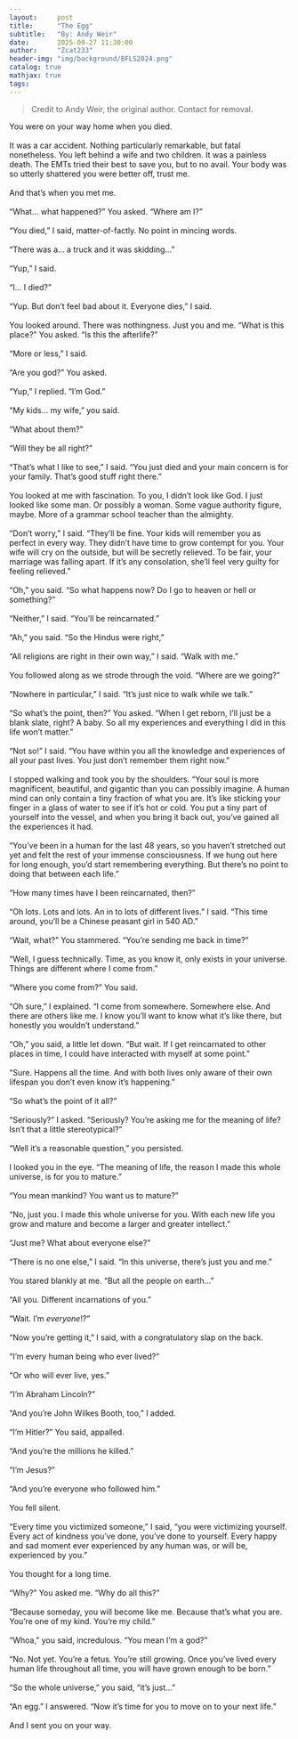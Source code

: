 ```yaml
---
layout:     post
title:      "The Egg"
subtitle:   "By: Andy Weir"
date:       2025-09-27 11:30:00
author:     "Zcat233"
header-img: "img/background/BFLS2024.png"
catalog: true
mathjax: true
tags:
---
```


>Credit to Andy Weir, the original author. Contact for removal.

You were on your way home when you died.<br><br>
It was a car accident. Nothing particularly remarkable, but fatal nonetheless. You left behind a wife and two children. It was a painless death. The EMTs tried their best to save you, but to no avail. Your body was so utterly shattered you were better off, trust me.<br><br>
And that’s when you met me.<br><br>
“What… what happened?” You asked. “Where am I?”<br><br>
“You died,” I said, matter-of-factly. No point in mincing words.<br><br>
“There was a… a truck and it was skidding…”<br><br>
“Yup,” I said.<br><br>
“I… I died?”<br><br>
“Yup. But don’t feel bad about it. Everyone dies,” I said.<br><br>
You looked around. There was nothingness. Just you and me. “What is this place?” You asked. “Is this the afterlife?”<br><br>
“More or less,” I said.<br><br>
“Are you god?” You asked.<br><br>
“Yup,” I replied. “I’m God.”<br><br>
“My kids… my wife,” you said.<br><br>
“What about them?”<br><br>
“Will they be all right?”<br><br>
“That’s what I like to see,” I said. “You just died and your main concern is for your family. That’s good stuff right there.”<br><br>
You looked at me with fascination. To you, I didn’t look like God. I just looked like some man. Or possibly a woman. Some vague authority figure, maybe. More of a grammar school teacher than the almighty.<br><br>
“Don’t worry,” I said. “They’ll be fine. Your kids will remember you as perfect in every way. They didn’t have time to grow contempt for you. Your wife will cry on the outside, but will be secretly relieved. To be fair, your marriage was falling apart. If it’s any consolation, she’ll feel very guilty for feeling relieved.”<br><br>
“Oh,” you said. “So what happens now? Do I go to heaven or hell or something?”<br><br>
“Neither,” I said. “You’ll be reincarnated.”<br><br>
“Ah,” you said. “So the Hindus were right,”<br><br>
“All religions are right in their own way,” I said. “Walk with me.”<br><br>
You followed along as we strode through the void. “Where are we going?”<br><br>
“Nowhere in particular,” I said. “It’s just nice to walk while we talk.”<br><br>
“So what’s the point, then?” You asked. “When I get reborn, I’ll just be a blank slate, right? A baby. So all my experiences and everything I did in this life won’t matter.”<br><br>
“Not so!” I said. “You have within you all the knowledge and experiences of all your past lives. You just don’t remember them right now.”<br><br>
I stopped walking and took you by the shoulders. “Your soul is more magnificent, beautiful, and gigantic than you can possibly imagine. A human mind can only contain a tiny fraction of what you are. It’s like sticking your finger in a glass of water to see if it’s hot or cold. You put a tiny part of yourself into the vessel, and when you bring it back out, you’ve gained all the experiences it had.<br><br>
“You’ve been in a human for the last 48 years, so you haven’t stretched out yet and felt the rest of your immense consciousness. If we hung out here for long enough, you’d start remembering everything. But there’s no point to doing that between each life.”<br><br>
“How many times have I been reincarnated, then?”<br><br>
“Oh lots. Lots and lots. An in to lots of different lives.” I said. “This time around, you’ll be a Chinese peasant girl in 540 AD.”<br><br>
“Wait, what?” You stammered. “You’re sending me back in time?”<br><br>
“Well, I guess technically. Time, as you know it, only exists in your universe. Things are different where I come from.”<br><br>
“Where you come from?” You said.<br><br>
“Oh sure,” I explained. “I come from somewhere. Somewhere else. And there are others like me. I know you’ll want to know what it’s like there, but honestly you wouldn’t understand.”<br><br>
“Oh,” you said, a little let down. “But wait. If I get reincarnated to other places in time, I could have interacted with myself at some point.”<br><br>
“Sure. Happens all the time. And with both lives only aware of their own lifespan you don’t even know it’s happening.”<br><br>
“So what’s the point of it all?”<br><br>
“Seriously?” I asked. “Seriously? You’re asking me for the meaning of life? Isn’t that a little stereotypical?”<br><br>
“Well it’s a reasonable question,” you persisted.<br><br>
I looked you in the eye. “The meaning of life, the reason I made this whole universe, is for you to mature.”<br><br>
“You mean mankind? You want us to mature?”<br><br>
“No, just you. I made this whole universe for you. With each new life you grow and mature and become a larger and greater intellect.”<br><br>
“Just me? What about everyone else?”<br><br>
“There is no one else,” I said. “In this universe, there’s just you and me.”<br><br>
You stared blankly at me. “But all the people on earth…”<br><br>
“All you. Different incarnations of you.”<br><br>
“Wait. I’m _everyone_!?”<br><br>
“Now you’re getting it,” I said, with a congratulatory slap on the back.<br><br>
“I’m every human being who ever lived?”<br><br>
“Or who will ever live, yes.”<br><br>
“I’m Abraham Lincoln?”<br><br>
“And you’re John Wilkes Booth, too,” I added.<br><br>
“I’m Hitler?” You said, appalled.<br><br>
“And you’re the millions he killed.”<br><br>
“I’m Jesus?”<br><br>
“And you’re everyone who followed him.”<br><br>
You fell silent.<br><br>
“Every time you victimized someone,” I said, “you were victimizing yourself. Every act of kindness you’ve done, you’ve done to yourself. Every happy and sad moment ever experienced by any human was, or will be, experienced by you.”<br><br>
You thought for a long time.<br><br>
“Why?” You asked me. “Why do all this?”<br><br>
“Because someday, you will become like me. Because that’s what you are. You’re one of my kind. You’re my child.”<br><br>
“Whoa,” you said, incredulous. “You mean I’m a god?”<br><br>
“No. Not yet. You’re a fetus. You’re still growing. Once you’ve lived every human life throughout all time, you will have grown enough to be born.”<br><br>
“So the whole universe,” you said, “it’s just…”<br><br>
“An egg.” I answered. “Now it’s time for you to move on to your next life.”<br><br>
And I sent you on your way.
